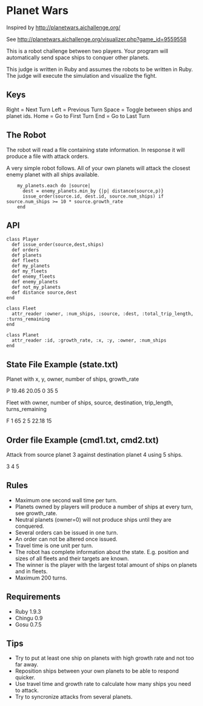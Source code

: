 # Planet Wars

Inspired by http://planetwars.aichallenge.org/

See http://planetwars.aichallenge.org/visualizer.php?game_id=9559558

This is a robot challenge between two players. Your program will automatically send space ships to conquer other planets.

This judge is written in Ruby and assumes the robots to be written in Ruby.
The judge will execute the simulation and visualize the fight.

## Keys
Right = Next Turn
Left  = Previous Turn
Space = Toggle between ships and planet ids.
Home = Go to First Turn
End  = Go to Last Turn

## The Robot

The robot will read a file containing state information. In response it will produce a file with attack orders.

A very simple robot follows. All of your own planets will attack the closest enemy planet with all ships available.

```
    my_planets.each do |source|
      dest = enemy_planets.min_by {|p| distance(source,p)}
      issue_order(source.id, dest.id, source.num_ships) if source.num_ships >= 10 * source.growth_rate
    end
```

## API

```
class Player
  def issue_order(source,dest,ships)
  def orders
  def planets
  def fleets
  def my_planets
  def my_fleets
  def enemy_fleets
  def enemy_planets
  def not_my_planets
  def distance source,dest
end

class Fleet
  attr_reader :owner, :num_ships, :source, :dest, :total_trip_length, :turns_remaining
end

class Planet
  attr_reader :id, :growth_rate, :x, :y, :owner, :num_ships
end
```

## State File Example (state.txt)

Planet with x, y, owner, number of ships, growth_rate

P 19.46 20.05 0 35 5

Fleet with owner, number of ships, source, destination, trip_length, turns_remaining

F 1 65 2 5 22.18 15

## Order file Example (cmd1.txt, cmd2.txt)

Attack from source planet 3 against destination planet 4 using 5 ships.

3 4 5

## Rules

* Maximum one second wall time per turn.
* Planets owned by players will produce a number of ships at every turn, see growth_rate.
* Neutral planets (owner=0) will not produce ships until they are conquered.
* Several orders can be issued in one turn.
* An order can not be altered once issued.
* Travel time is one unit per turn.
* The robot has complete information about the state. E.g. position and sizes of all fleets and their targets are known.
* The winner is the player with the largest total amount of ships on planets and in fleets.
* Maximum 200 turns.

## Requirements

* Ruby 1.9.3
* Chingu 0.9
* Gosu 0.7.5

## Tips

* Try to put at least one ship on planets with high growth rate and not too far away.
* Reposition ships between your own planets to be able to respond quicker.
* Use travel time and growth rate to calculate how many ships you need to attack.
* Try to syncronize attacks from several planets.
